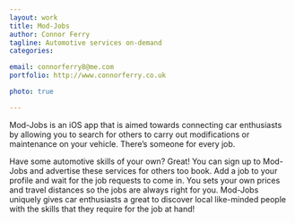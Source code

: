```yaml
---
layout: work
title: Mod-Jobs
author: Connor Ferry
tagline: Automotive services on-demand
categories: 

email: connorferry8@me.com
portfolio: http://www.connorferry.co.uk

photo: true

---
```


Mod-Jobs is an iOS app that is aimed towards connecting car enthusiasts by allowing you to search for others to carry out modifications or maintenance on your vehicle. There’s someone for every job.

Have some automotive skills of your own? Great! You can sign up to Mod-Jobs and advertise these services for others too book. Add a job to your profile and wait for the job requests to come in. You sets your own prices and travel distances so the jobs are always right for you.
Mod-Jobs uniquely gives car enthusiasts a great to discover local like-minded people with the skills that they require for the job at hand!